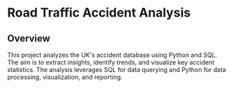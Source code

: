# **Road Traffic Accident Analysis**

## Overview

This project analyzes the UK's accident database using Python and SQL. The aim is to extract insights, identify trends, and visualize key accident statistics. The analysis leverages SQL for data querying and Python for data processing, visualization, and reporting.
